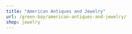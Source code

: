 ```yaml
---
title: "American Antiques and Jewelry"
url: /green-bay/american-antiques-and-jewelry/
shop: jewelry
---
```

